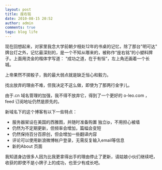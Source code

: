 ```yaml
---
layout: post
title: 座右铭
date: 2010-08-15 20:52
author: admin
comments: true
tags: blog life
---
```

现在回想起来，对家里我念大学前朝夕相处12年的书桌的记忆，除了那台"明可达" 牌台灯之外，记忆最深刻的，是一个不知从哪来的，被称作“座右铭”的小塑料牌子。上面用烫金的楷体字写道： “成功之道，在于有恒”，左上角还画着一个长城。

上帝果然不掷骰子，我的最大弱点就是缺乏恒心和毅力。

找出放弃的理由不难，但我决定不这么做，即使为了那两行金字儿。

由于.cn 域名管理的加强，我不得不放弃它，得到了一个更好的 o-leo.com ，feed 订阅地址仍然是原先的。

新域名下的这个博客有以下一些特点：

- 服务器架设在美国的西雅图，并随时准备购置 独立ip，不用担心被墙
- 仍然为不定期更新，但频率会增加，篇幅会变短
- 仍然保持百分百原创，但会增加一些翻译内容
- 评论可以使用新浪微博帐户登录，无需反复输入email等信息
- 新的About 页面

我知道身边很多人因为比我更拿得出手的理由停止了更新，请姑娘小伙们继续吧，收获的即使不是小牌子上的成功，也至少有成长吧。

